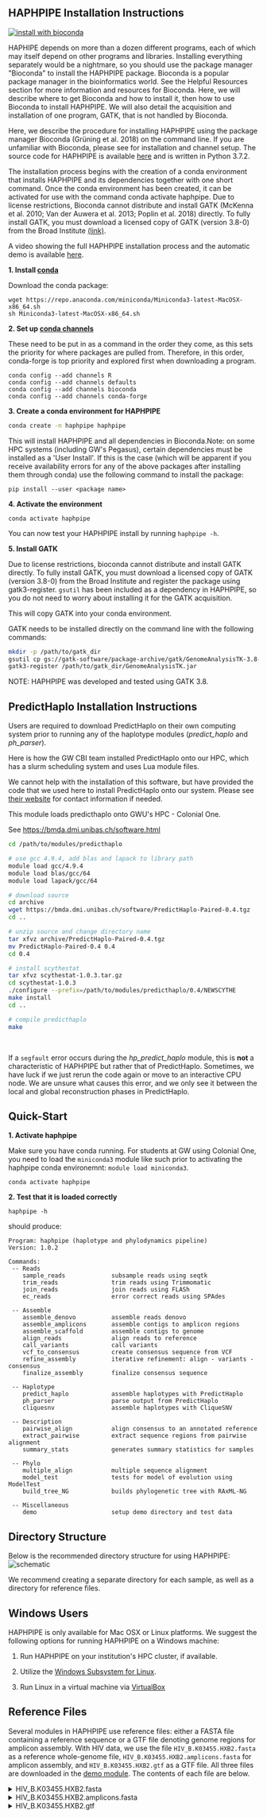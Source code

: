 ## HAPHPIPE Installation Instructions 

[![install with bioconda](https://img.shields.io/badge/install%20with-bioconda-brightgreen.svg?style=flat)](http://bioconda.github.io/recipes/haphpipe/README.html)

HAPHIPE depends on more than a dozen different programs, each of which may itself depend on other programs and libraries. Installing everything separately would be a nightmare, so you should use the package manager "Bioconda" to install the HAPHPIPE package. Bioconda is a popular package manager in the bioinformatics world. See the Helpful Resources section for more information and resources for Bioconda. Here, we will describe where to get Bioconda and how to install it, then how to use Bioconda to install HAPHPIPE. We will also detail the acquisition and installation of one program, GATK, that is not handled by Bioconda.

Here, we describe the procedure for installing HAPHPIPE using the package manager Bioconda (Grüning et al. 2018) on the command line. If you are unfamiliar with Bioconda, please see [](https://bioconda.github.io) for installation and channel setup. The source code for HAPHPIPE is available [here](https://github.com/gwcbi/haphpipe) and is written in Python 3.7.2. 

The installation process begins with the creation of a conda environment that installs HAPHPIPE and its dependencies together with one short command. Once the conda environment has been created, it can be activated for use with the command conda activate haphpipe. Due to license restrictions, Bioconda cannot distribute and install GATK (McKenna et al. 2010; Van der Auwera et al. 2013; Poplin et al. 2018) directly. To fully install GATK, you must download a licensed copy of GATK (version 3.8-0) from the Broad Institute [(link)](https://software.broadinstitute.org/gatk/download/archive). 

A video showing the full HAPHPIPE installation process and the automatic demo is available [here](https://youtu.be/B0boJSRiEM8).

__1. Install [conda](https://bioconda.github.io/user/install.html#set-up-channels)__

Download the conda package:

```
wget https://repo.anaconda.com/miniconda/Miniconda3-latest-MacOSX-x86_64.sh
sh Miniconda3-latest-MacOSX-x86_64.sh
```

__2. Set up [conda channels](https://bioconda.github.io/user/install.html#set-up-channels)__

These need to be put in as a command in the order they come, as this sets the priority for where packages are pulled from. Therefore, in this order, conda-forge is top priority and explored first when downloading a program.

```
conda config --add channels R
conda config --add channels defaults
conda config --add channels bioconda
conda config --add channels conda-forge
```

__3. Create a conda environment for HAPHPIPE__

```bash
conda create -n haphpipe haphpipe
```
This will install HAPHPIPE and all dependencies in Bioconda.Note: on some HPC systems (including GW's Pegasus), certain dependencies must be installed as a 'User Install'. If this is the case (which will be apparent if you receive availability errors for any of the above packages after installing them through conda) use the following command to install the package:
```
pip install --user <package name>
```

__4. Activate the environment__

```
conda activate haphpipe
```
You can now test your HAPHPIPE install by running `haphpipe -h`.

__5. Install GATK__

Due to license restrictions, bioconda cannot distribute
and install GATK directly. To fully install GATK, you must
download a licensed copy of GATK (version 3.8-0) from the Broad Institute and register the package using gatk3-register. `gsutil` has been included as a dependency in HAPHPIPE, so you do not need to worry about installing it for the GATK acquisition.

This will copy GATK into your conda environment.

GATK needs to be installed directly on the command line with the following commands:

```bash
mkdir -p /path/to/gatk_dir
gsutil cp gs://gatk-software/package-archive/gatk/GenomeAnalysisTK-3.8-0-ge9d806836.tar.bz2 path/to/gatk_dir/
gatk3-register /path/to/gatk_dir/GenomeAnalysisTK.jar
```

NOTE: HAPHPIPE was developed and tested using GATK 3.8.


## PredictHaplo Installation Instructions

Users are required to download PredictHaplo on their own computing system prior to running any of the haplotype modules (_predict_haplo_ and _ph_parser_).

Here is how the GW CBI team installed PredictHaplo onto our HPC, which has a slurm scheduling system and uses Lua module files.

We cannot help with the installation of this software, but have provided the code that we used here to install PredictHaplo onto our system. Please see [their website](https://bmda.dmi.unibas.ch/software.html) for contact information if needed.

This module loads predicthaplo onto GWU's HPC - Colonial One. 

See https://bmda.dmi.unibas.ch/software.html

```bash
cd /path/to/modules/predicthaplo

# use gcc 4.9.4, add blas and lapack to library path
module load gcc/4.9.4
module load blas/gcc/64
module load lapack/gcc/64

# download source
cd archive
wget https://bmda.dmi.unibas.ch/software/PredictHaplo-Paired-0.4.tgz
cd ..

# unzip source and change directory name
tar xfvz archive/PredictHaplo-Paired-0.4.tgz
mv PredictHaplo-Paired-0.4 0.4
cd 0.4

# install scythestat
tar xfvz scythestat-1.0.3.tar.gz
cd scythestat-1.0.3
./configure --prefix=/path/to/modules/predicthaplo/0.4/NEWSCYTHE
make install
cd ..

# compile predicthaplo
make
```

<br/>

If a `segfault` error occurs during the _hp_predict_haplo_ module, this is **not** a characteristic of HAPHPIPE but rather that of PredictHaplo. Sometimes, we have luck if we just rerun the code again or move to an interactive CPU node. We are unsure what causes this error, and we only see it between the local and global reconstruction phases in PredictHaplo.


## Quick-Start

__1. Activate haphpipe__

Make sure you have conda running.
For students at GW using Colonial One, you need to load the `miniconda3` module like such prior to activating the haphpipe conda environemnt: 
`module load miniconda3`.

```
conda activate haphpipe
```

__2. Test that it is loaded correctly__

```
haphpipe -h
```

should produce:

```
Program: haphpipe (haplotype and phylodynamics pipeline)
Version: 1.0.2

Commands:
 -- Reads
    sample_reads             subsample reads using seqtk
    trim_reads               trim reads using Trimmomatic
    join_reads               join reads using FLASh
    ec_reads                 error correct reads using SPAdes

 -- Assemble
    assemble_denovo          assemble reads denovo
    assemble_amplicons       assemble contigs to amplicon regions
    assemble_scaffold        assemble contigs to genome
    align_reads              align reads to reference
    call_variants            call variants
    vcf_to_consensus         create consensus sequence from VCF
    refine_assembly          iterative refinement: align - variants - consensus
    finalize_assembly        finalize consensus sequence

 -- Haplotype
    predict_haplo            assemble haplotypes with PredictHaplo
    ph_parser                parse output from PredictHaplo
    cliquesnv                assemble haplotypes with CliqueSNV

 -- Description
    pairwise_align           align consensus to an annotated reference
    extract_pairwise         extract sequence regions from pairwise alignment
    summary_stats            generates summary statistics for samples

 -- Phylo
    multiple_align           multiple sequence alignment
    model_test               tests for model of evolution using ModelTest
    build_tree_NG            builds phylogenetic tree with RAxML-NG

 -- Miscellaneous
    demo                     setup demo directory and test data
```

## Directory Structure

Below is the recommended directory structure for using HAPHPIPE:
![schematic](img/Directory_fig1.png)

We recommend creating a separate directory for each sample, as well as a directory for reference files.

## Windows Users

HAPHPIPE is only available for Mac OSX or Linux platforms. We suggest the following options for running HAPHPIPE on a Windows machine:

1. Run HAPHPIPE on your institution's HPC cluster, if available. 

2. Utilize the [Windows Subsystem for Linux](https://docs.microsoft.com/en-us/windows/wsl/install-win10).

3. Run Linux in a virtual machine via [VirtualBox](https://www.virtualbox.org)

## Reference Files

Several modules in HAPHPIPE use reference files: either a FASTA file containing a reference sequence or a GTF file denoting genome regions for amplicon assembly. With HIV data, we use
the file `HIV_B.K03455.HXB2.fasta` as a reference whole-genome file, `HIV_B.K03455.HXB2.amplicons.fasta` for amplicon assembly, and `HIV_B.K03455.HXB2.gtf` as a GTF file. All three files are downloaded in the [demo module](https://gwcbi.github.io/haphpipe_docs/demos/).
The contents of each file are below.

<details>
  <summary>HIV_B.K03455.HXB2.fasta</summary>
```
	>HIV_B.K03455.HXB2
	TGGAAGGGCTAATTCACTCCCAACGAAGACAAGATATCCTTGATCTGTGGATCTACCACACACAAGGCTACTTCCCTGATTAGCAGAACTACACACCAGG
	GCCAGGGATCAGATATCCACTGACCTTTGGATGGTGCTACAAGCTAGTACCAGTTGAGCCAGAGAAGTTAGAAGAAGCCAACAAAGGAGAGAACACCAGC
	TTGTTACACCCTGTGAGCCTGCATGGAATGGATGACCCGGAGAGAGAAGTGTTAGAGTGGAGGTTTGACAGCCGCCTAGCATTTCATCACATGGCCCGAG
	AGCTGCATCCGGAGTACTTCAAGAACTGCTGACATCGAGCTTGCTACAAGGGACTTTCCGCTGGGGACTTTCCAGGGAGGCGTGGCCTGGGCGGGACTGG
	GGAGTGGCGAGCCCTCAGATCCTGCATATAAGCAGCTGCTTTTTGCCTGTACTGGGTCTCTCTGGTTAGACCAGATCTGAGCCTGGGAGCTCTCTGGCTA
	ACTAGGGAACCCACTGCTTAAGCCTCAATAAAGCTTGCCTTGAGTGCTTCAAGTAGTGTGTGCCCGTCTGTTGTGTGACTCTGGTAACTAGAGATCCCTC
	AGACCCTTTTAGTCAGTGTGGAAAATCTCTAGCAGTGGCGCCCGAACAGGGACCTGAAAGCGAAAGGGAAACCAGAGGAGCTCTCTCGACGCAGGACTCG
	GCTTGCTGAAGCGCGCACGGCAAGAGGCGAGGGGCGGCGACTGGTGAGTACGCCAAAAATTTTGACTAGCGGAGGCTAGAAGGAGAGAGATGGGTGCGAG
	AGCGTCAGTATTAAGCGGGGGAGAATTAGATCGATGGGAAAAAATTCGGTTAAGGCCAGGGGGAAAGAAAAAATATAAATTAAAACATATAGTATGGGCA
	AGCAGGGAGCTAGAACGATTCGCAGTTAATCCTGGCCTGTTAGAAACATCAGAAGGCTGTAGACAAATACTGGGACAGCTACAACCATCCCTTCAGACAG
	GATCAGAAGAACTTAGATCATTATATAATACAGTAGCAACCCTCTATTGTGTGCATCAAAGGATAGAGATAAAAGACACCAAGGAAGCTTTAGACAAGAT
	AGAGGAAGAGCAAAACAAAAGTAAGAAAAAAGCACAGCAAGCAGCAGCTGACACAGGACACAGCAATCAGGTCAGCCAAAATTACCCTATAGTGCAGAAC
	ATCCAGGGGCAAATGGTACATCAGGCCATATCACCTAGAACTTTAAATGCATGGGTAAAAGTAGTAGAAGAGAAGGCTTTCAGCCCAGAAGTGATACCCA
	TGTTTTCAGCATTATCAGAAGGAGCCACCCCACAAGATTTAAACACCATGCTAAACACAGTGGGGGGACATCAAGCAGCCATGCAAATGTTAAAAGAGAC
	CATCAATGAGGAAGCTGCAGAATGGGATAGAGTGCATCCAGTGCATGCAGGGCCTATTGCACCAGGCCAGATGAGAGAACCAAGGGGAAGTGACATAGCA
	GGAACTACTAGTACCCTTCAGGAACAAATAGGATGGATGACAAATAATCCACCTATCCCAGTAGGAGAAATTTATAAAAGATGGATAATCCTGGGATTAA
	ATAAAATAGTAAGAATGTATAGCCCTACCAGCATTCTGGACATAAGACAAGGACCAAAGGAACCCTTTAGAGACTATGTAGACCGGTTCTATAAAACTCT
	AAGAGCCGAGCAAGCTTCACAGGAGGTAAAAAATTGGATGACAGAAACCTTGTTGGTCCAAAATGCGAACCCAGATTGTAAGACTATTTTAAAAGCATTG
	GGACCAGCGGCTACACTAGAAGAAATGATGACAGCATGTCAGGGAGTAGGAGGACCCGGCCATAAGGCAAGAGTTTTGGCTGAAGCAATGAGCCAAGTAA
	CAAATTCAGCTACCATAATGATGCAGAGAGGCAATTTTAGGAACCAAAGAAAGATTGTTAAGTGTTTCAATTGTGGCAAAGAAGGGCACACAGCCAGAAA
	TTGCAGGGCCCCTAGGAAAAAGGGCTGTTGGAAATGTGGAAAGGAAGGACACCAAATGAAAGATTGTACTGAGAGACAGGCTAATTTTTTAGGGAAGATC
	TGGCCTTCCTACAAGGGAAGGCCAGGGAATTTTCTTCAGAGCAGACCAGAGCCAACAGCCCCACCAGAAGAGAGCTTCAGGTCTGGGGTAGAGACAACAA
	CTCCCCCTCAGAAGCAGGAGCCGATAGACAAGGAACTGTATCCTTTAACTTCCCTCAGGTCACTCTTTGGCAACGACCCCTCGTCACAATAAAGATAGGG
	GGGCAACTAAAGGAAGCTCTATTAGATACAGGAGCAGATGATACAGTATTAGAAGAAATGAGTTTGCCAGGAAGATGGAAACCAAAAATGATAGGGGGAA
	TTGGAGGTTTTATCAAAGTAAGACAGTATGATCAGATACTCATAGAAATCTGTGGACATAAAGCTATAGGTACAGTATTAGTAGGACCTACACCTGTCAA
	CATAATTGGAAGAAATCTGTTGACTCAGATTGGTTGCACTTTAAATTTTCCCATTAGCCCTATTGAGACTGTACCAGTAAAATTAAAGCCAGGAATGGAT
	GGCCCAAAAGTTAAACAATGGCCATTGACAGAAGAAAAAATAAAAGCATTAGTAGAAATTTGTACAGAGATGGAAAAGGAAGGGAAAATTTCAAAAATTG
	GGCCTGAAAATCCATACAATACTCCAGTATTTGCCATAAAGAAAAAAGACAGTACTAAATGGAGAAAATTAGTAGATTTCAGAGAACTTAATAAGAGAAC
	TCAAGACTTCTGGGAAGTTCAATTAGGAATACCACATCCCGCAGGGTTAAAAAAGAAAAAATCAGTAACAGTACTGGATGTGGGTGATGCATATTTTTCA
	GTTCCCTTAGATGAAGACTTCAGGAAGTATACTGCATTTACCATACCTAGTATAAACAATGAGACACCAGGGATTAGATATCAGTACAATGTGCTTCCAC
	AGGGATGGAAAGGATCACCAGCAATATTCCAAAGTAGCATGACAAAAATCTTAGAGCCTTTTAGAAAACAAAATCCAGACATAGTTATCTATCAATACAT
	GGATGATTTGTATGTAGGATCTGACTTAGAAATAGGGCAGCATAGAACAAAAATAGAGGAGCTGAGACAACATCTGTTGAGGTGGGGACTTACCACACCA
	GACAAAAAACATCAGAAAGAACCTCCATTCCTTTGGATGGGTTATGAACTCCATCCTGATAAATGGACAGTACAGCCTATAGTGCTGCCAGAAAAAGACA
	GCTGGACTGTCAATGACATACAGAAGTTAGTGGGGAAATTGAATTGGGCAAGTCAGATTTACCCAGGGATTAAAGTAAGGCAATTATGTAAACTCCTTAG
	AGGAACCAAAGCACTAACAGAAGTAATACCACTAACAGAAGAAGCAGAGCTAGAACTGGCAGAAAACAGAGAGATTCTAAAAGAACCAGTACATGGAGTG
	TATTATGACCCATCAAAAGACTTAATAGCAGAAATACAGAAGCAGGGGCAAGGCCAATGGACATATCAAATTTATCAAGAGCCATTTAAAAATCTGAAAA
	CAGGAAAATATGCAAGAATGAGGGGTGCCCACACTAATGATGTAAAACAATTAACAGAGGCAGTGCAAAAAATAACCACAGAAAGCATAGTAATATGGGG
	AAAGACTCCTAAATTTAAACTGCCCATACAAAAGGAAACATGGGAAACATGGTGGACAGAGTATTGGCAAGCCACCTGGATTCCTGAGTGGGAGTTTGTT
	AATACCCCTCCCTTAGTGAAATTATGGTACCAGTTAGAGAAAGAACCCATAGTAGGAGCAGAAACCTTCTATGTAGATGGGGCAGCTAACAGGGAGACTA
	AATTAGGAAAAGCAGGATATGTTACTAATAGAGGAAGACAAAAAGTTGTCACCCTAACTGACACAACAAATCAGAAGACTGAGTTACAAGCAATTTATCT
	AGCTTTGCAGGATTCGGGATTAGAAGTAAACATAGTAACAGACTCACAATATGCATTAGGAATCATTCAAGCACAACCAGATCAAAGTGAATCAGAGTTA
	GTCAATCAAATAATAGAGCAGTTAATAAAAAAGGAAAAGGTCTATCTGGCATGGGTACCAGCACACAAAGGAATTGGAGGAAATGAACAAGTAGATAAAT
	TAGTCAGTGCTGGAATCAGGAAAGTACTATTTTTAGATGGAATAGATAAGGCCCAAGATGAACATGAGAAATATCACAGTAATTGGAGAGCAATGGCTAG
	TGATTTTAACCTGCCACCTGTAGTAGCAAAAGAAATAGTAGCCAGCTGTGATAAATGTCAGCTAAAAGGAGAAGCCATGCATGGACAAGTAGACTGTAGT
	CCAGGAATATGGCAACTAGATTGTACACATTTAGAAGGAAAAGTTATCCTGGTAGCAGTTCATGTAGCCAGTGGATATATAGAAGCAGAAGTTATTCCAG
	CAGAAACAGGGCAGGAAACAGCATATTTTCTTTTAAAATTAGCAGGAAGATGGCCAGTAAAAACAATACATACTGACAATGGCAGCAATTTCACCGGTGC
	TACGGTTAGGGCCGCCTGTTGGTGGGCGGGAATCAAGCAGGAATTTGGAATTCCCTACAATCCCCAAAGTCAAGGAGTAGTAGAATCTATGAATAAAGAA
	TTAAAGAAAATTATAGGACAGGTAAGAGATCAGGCTGAACATCTTAAGACAGCAGTACAAATGGCAGTATTCATCCACAATTTTAAAAGAAAAGGGGGGA
	TTGGGGGGTACAGTGCAGGGGAAAGAATAGTAGACATAATAGCAACAGACATACAAACTAAAGAATTACAAAAACAAATTACAAAAATTCAAAATTTTCG
	GGTTTATTACAGGGACAGCAGAAATCCACTTTGGAAAGGACCAGCAAAGCTCCTCTGGAAAGGTGAAGGGGCAGTAGTAATACAAGATAATAGTGACATA
	AAAGTAGTGCCAAGAAGAAAAGCAAAGATCATTAGGGATTATGGAAAACAGATGGCAGGTGATGATTGTGTGGCAAGTAGACAGGATGAGGATTAGAACA
	TGGAAAAGTTTAGTAAAACACCATATGTATGTTTCAGGGAAAGCTAGGGGATGGTTTTATAGACATCACTATGAAAGCCCTCATCCAAGAATAAGTTCAG
	AAGTACACATCCCACTAGGGGATGCTAGATTGGTAATAACAACATATTGGGGTCTGCATACAGGAGAAAGAGACTGGCATTTGGGTCAGGGAGTCTCCAT
	AGAATGGAGGAAAAAGAGATATAGCACACAAGTAGACCCTGAACTAGCAGACCAACTAATTCATCTGTATTACTTTGACTGTTTTTCAGACTCTGCTATA
	AGAAAGGCCTTATTAGGACACATAGTTAGCCCTAGGTGTGAATATCAAGCAGGACATAACAAGGTAGGATCTCTACAATACTTGGCACTAGCAGCATTAA
	TAACACCAAAAAAGATAAAGCCACCTTTGCCTAGTGTTACGAAACTGACAGAGGATAGATGGAACAAGCCCCAGAAGACCAAGGGCCACAGAGGGAGCCA
	CACAATGAATGGACACTAGAGCTTTTAGAGGAGCTTAAGAATGAAGCTGTTAGACATTTTCCTAGGATTTGGCTCCATGGCTTAGGGCAACATATCTATG
	AAACTTATGGGGATACTTGGGCAGGAGTGGAAGCCATAATAAGAATTCTGCAACAACTGCTGTTTATCCATTTTCAGAATTGGGTGTCGACATAGCAGAA
	TAGGCGTTACTCGACAGAGGAGAGCAAGAAATGGAGCCAGTAGATCCTAGACTAGAGCCCTGGAAGCATCCAGGAAGTCAGCCTAAAACTGCTTGTACCA
	ATTGCTATTGTAAAAAGTGTTGCTTTCATTGCCAAGTTTGTTTCATAACAAAAGCCTTAGGCATCTCCTATGGCAGGAAGAAGCGGAGACAGCGACGAAG
	AGCTCATCAGAACAGTCAGACTCATCAAGCTTCTCTATCAAAGCAGTAAGTAGTACATGTAACGCAACCTATACCAATAGTAGCAATAGTAGCATTAGTA
	GTAGCAATAATAATAGCAATAGTTGTGTGGTCCATAGTAATCATAGAATATAGGAAAATATTAAGACAAAGAAAAATAGACAGGTTAATTGATAGACTAA
	TAGAAAGAGCAGAAGACAGTGGCAATGAGAGTGAAGGAGAAATATCAGCACTTGTGGAGATGGGGGTGGAGATGGGGCACCATGCTCCTTGGGATGTTGA
	TGATCTGTAGTGCTACAGAAAAATTGTGGGTCACAGTCTATTATGGGGTACCTGTGTGGAAGGAAGCAACCACCACTCTATTTTGTGCATCAGATGCTAA
	AGCATATGATACAGAGGTACATAATGTTTGGGCCACACATGCCTGTGTACCCACAGACCCCAACCCACAAGAAGTAGTATTGGTAAATGTGACAGAAAAT
	TTTAACATGTGGAAAAATGACATGGTAGAACAGATGCATGAGGATATAATCAGTTTATGGGATCAAAGCCTAAAGCCATGTGTAAAATTAACCCCACTCT
	GTGTTAGTTTAAAGTGCACTGATTTGAAGAATGATACTAATACCAATAGTAGTAGCGGGAGAATGATAATGGAGAAAGGAGAGATAAAAAACTGCTCTTT
	CAATATCAGCACAAGCATAAGAGGTAAGGTGCAGAAAGAATATGCATTTTTTTATAAACTTGATATAATACCAATAGATAATGATACTACCAGCTATAAG
	TTGACAAGTTGTAACACCTCAGTCATTACACAGGCCTGTCCAAAGGTATCCTTTGAGCCAATTCCCATACATTATTGTGCCCCGGCTGGTTTTGCGATTC
	TAAAATGTAATAATAAGACGTTCAATGGAACAGGACCATGTACAAATGTCAGCACAGTACAATGTACACATGGAATTAGGCCAGTAGTATCAACTCAACT
	GCTGTTAAATGGCAGTCTAGCAGAAGAAGAGGTAGTAATTAGATCTGTCAATTTCACGGACAATGCTAAAACCATAATAGTACAGCTGAACACATCTGTA
	GAAATTAATTGTACAAGACCCAACAACAATACAAGAAAAAGAATCCGTATCCAGAGAGGACCAGGGAGAGCATTTGTTACAATAGGAAAAATAGGAAATA
	TGAGACAAGCACATTGTAACATTAGTAGAGCAAAATGGAATAACACTTTAAAACAGATAGCTAGCAAATTAAGAGAACAATTTGGAAATAATAAAACAAT
	AATCTTTAAGCAATCCTCAGGAGGGGACCCAGAAATTGTAACGCACAGTTTTAATTGTGGAGGGGAATTTTTCTACTGTAATTCAACACAACTGTTTAAT
	AGTACTTGGTTTAATAGTACTTGGAGTACTGAAGGGTCAAATAACACTGAAGGAAGTGACACAATCACCCTCCCATGCAGAATAAAACAAATTATAAACA
	TGTGGCAGAAAGTAGGAAAAGCAATGTATGCCCCTCCCATCAGTGGACAAATTAGATGTTCATCAAATATTACAGGGCTGCTATTAACAAGAGATGGTGG
	TAATAGCAACAATGAGTCCGAGATCTTCAGACCTGGAGGAGGAGATATGAGGGACAATTGGAGAAGTGAATTATATAAATATAAAGTAGTAAAAATTGAA
	CCATTAGGAGTAGCACCCACCAAGGCAAAGAGAAGAGTGGTGCAGAGAGAAAAAAGAGCAGTGGGAATAGGAGCTTTGTTCCTTGGGTTCTTGGGAGCAG
	CAGGAAGCACTATGGGCGCAGCCTCAATGACGCTGACGGTACAGGCCAGACAATTATTGTCTGGTATAGTGCAGCAGCAGAACAATTTGCTGAGGGCTAT
	TGAGGCGCAACAGCATCTGTTGCAACTCACAGTCTGGGGCATCAAGCAGCTCCAGGCAAGAATCCTGGCTGTGGAAAGATACCTAAAGGATCAACAGCTC
	CTGGGGATTTGGGGTTGCTCTGGAAAACTCATTTGCACCACTGCTGTGCCTTGGAATGCTAGTTGGAGTAATAAATCTCTGGAACAGATTTGGAATCACA
	CGACCTGGATGGAGTGGGACAGAGAAATTAACAATTACACAAGCTTAATACACTCCTTAATTGAAGAATCGCAAAACCAGCAAGAAAAGAATGAACAAGA
	ATTATTGGAATTAGATAAATGGGCAAGTTTGTGGAATTGGTTTAACATAACAAATTGGCTGTGGTATATAAAATTATTCATAATGATAGTAGGAGGCTTG
	GTAGGTTTAAGAATAGTTTTTGCTGTACTTTCTATAGTGAATAGAGTTAGGCAGGGATATTCACCATTATCGTTTCAGACCCACCTCCCAACCCCGAGGG
	GACCCGACAGGCCCGAAGGAATAGAAGAAGAAGGTGGAGAGAGAGACAGAGACAGATCCATTCGATTAGTGAACGGATCCTTGGCACTTATCTGGGACGA
	TCTGCGGAGCCTGTGCCTCTTCAGCTACCACCGCTTGAGAGACTTACTCTTGATTGTAACGAGGATTGTGGAACTTCTGGGACGCAGGGGGTGGGAAGCC
	CTCAAATATTGGTGGAATCTCCTACAGTATTGGAGTCAGGAACTAAAGAATAGTGCTGTTAGCTTGCTCAATGCCACAGCCATAGCAGTAGCTGAGGGGA
	CAGATAGGGTTATAGAAGTAGTACAAGGAGCTTGTAGAGCTATTCGCCACATACCTAGAAGAATAAGACAGGGCTTGGAAAGGATTTTGCTATAAGATGG
	GTGGCAAGTGGTCAAAAAGTAGTGTGATTGGATGGCCTACTGTAAGGGAAAGAATGAGACGAGCTGAGCCAGCAGCAGATAGGGTGGGAGCAGCATCTCG
	AGACCTGGAAAAACATGGAGCAATCACAAGTAGCAATACAGCAGCTACCAATGCTGCTTGTGCCTGGCTAGAAGCACAAGAGGAGGAGGAGGTGGGTTTT
	CCAGTCACACCTCAGGTACCTTTAAGACCAATGACTTACAAGGCAGCTGTAGATCTTAGCCACTTTTTAAAAGAAAAGGGGGGACTGGAAGGGCTAATTC
	ACTCCCAAAGAAGACAAGATATCCTTGATCTGTGGATCTACCACACACAAGGCTACTTCCCTGATTAGCAGAACTACACACCAGGGCCAGGGGTCAGATA
	TCCACTGACCTTTGGATGGTGCTACAAGCTAGTACCAGTTGAGCCAGATAAGATAGAAGAGGCCAATAAAGGAGAGAACACCAGCTTGTTACACCCTGTG
	AGCCTGCATGGGATGGATGACCCGGAGAGAGAAGTGTTAGAGTGGAGGTTTGACAGCCGCCTAGCATTTCATCACGTGGCCCGAGAGCTGCATCCGGAGT
	ACTTCAAGAACTGCTGACATCGAGCTTGCTACAAGGGACTTTCCGCTGGGGACTTTCCAGGGAGGCGTGGCCTGGGCGGGACTGGGGAGTGGCGAGCCCT
	CAGATCCTGCATATAAGCAGCTGCTTTTTGCCTGTACTGGGTCTCTCTGGTTAGACCAGATCTGAGCCTGGGAGCTCTCTGGCTAACTAGGGAACCCACT
	GCTTAAGCCTCAATAAAGCTTGCCTTGAGTGCTTCAAGTAGTGTGTGCCCGTCTGTTGTGTGACTCTGGTAACTAGAGATCCCTCAGACCCTTTTAGTCA
	GTGTGGAAAATCTCTAGCA
```
</details>


<details>
  <summary>HIV_B.K03455.HXB2.amplicons.fasta</summary>
```
	>ref|HIV_B.K03455.HXB2|reg|PRRT|
	CCCTCAGGTCACTCTTTGGCAACGACCCCTCGTCACAATAAAGATAGGGGGGCAACTAAAGGAAGCTCTATTAGATACAG
	GAGCAGATGATACAGTATTAGAAGAAATGAGTTTGCCAGGAAGATGGAAACCAAAAATGATAGGGGGAATTGGAGGTTTT
	ATCAAAGTAAGACAGTATGATCAGATACTCATAGAAATCTGTGGACATAAAGCTATAGGTACAGTATTAGTAGGACCTAC
	ACCTGTCAACATAATTGGAAGAAATCTGTTGACTCAGATTGGTTGCACTTTAAATTTTCCCATTAGCCCTATTGAGACTG
	TACCAGTAAAATTAAAGCCAGGAATGGATGGCCCAAAAGTTAAACAATGGCCATTGACAGAAGAAAAAATAAAAGCATTA
	GTAGAAATTTGTACAGAGATGGAAAAGGAAGGGAAAATTTCAAAAATTGGGCCTGAAAATCCATACAATACTCCAGTATT
	TGCCATAAAGAAAAAAGACAGTACTAAATGGAGAAAATTAGTAGATTTCAGAGAACTTAATAAGAGAACTCAAGACTTCT
	GGGAAGTTCAATTAGGAATACCACATCCCGCAGGGTTAAAAAAGAAAAAATCAGTAACAGTACTGGATGTGGGTGATGCA
	TATTTTTCAGTTCCCTTAGATGAAGACTTCAGGAAGTATACTGCATTTACCATACCTAGTATAAACAATGAGACACCAGG
	GATTAGATATCAGTACAATGTGCTTCCACAGGGATGGAAAGGATCACCAGCAATATTCCAAAGTAGCATGACAAAAATCT
	TAGAGCCTTTTAGAAAACAAAATCCAGACATAGTTATCTATCAATACATGGATGATTTGTATGTAGGATCTGACTTAGAA
	ATAGGGCAGCATAGAACAAAAATAGAGGAGCTGAGACAACATCTGTTGAGGTGGGGACTTACCACACCAGACAAAAAACA
	TCAGAAAGAACCTCCATTCCTTTGGATGGGTTATGAACTCCATCCTGATAAATGGACAGTACAGCCTATAGTGCTGCCAG
	AAAAAGACAGCTGGACTGTCAATGACATACAGAAGTTAGTGGGGAAATTGAATTGGGCAAGTCAGATTTACCCAGGGATT
	AAAGTAAGGCAATTATGTAAACTCCTTAGAGGAACCAAAGCACTAACAGAAGTAATACCACTAACAGAAGAAGCAGAGCT
	AGAACTGGCAGAAAACAGAGAGATTCTAAAAGAACCAGTACATGGAGTGTATTATGACCCATCAAAAGACTTAATAGCAG
	AAATACAGAAGCAGGGGCAAGGCCAATGGACATATCAAATTTATCAAGAGCCATTTAAAAATCTGAAAACAGGAAAATAT
	GCAAGAATGAGGGGTGCCCACACTAATGATGTAAAACAATTAACAGAGGCAGTGCAAAAAATAACCACAGAAAGCATAGT
	AATATGGGGAAAGACTCCTAAATTTAAACTGCCCATACAAAAGGAAACATGGGAAACATGGTGGACAGAGTATTGGCAAG
	CCACCTGGATTCCTGAGTGGGAGTTTGTTAATACCCCTCCCTTAGTGAAATTATGGTACCAGTTAGAGAAAGAACCCATA
	GTAGGAGCAGAAACCTTC
	>ref|HIV_B.K03455.HXB2|reg|INT|
	TTTTTAGATGGAATAGATAAGGCCCAAGATGAACATGAGAAATATCACAGTAATTGGAGAGCAATGGCTAGTGATTTTAA
	CCTGCCACCTGTAGTAGCAAAAGAAATAGTAGCCAGCTGTGATAAATGTCAGCTAAAAGGAGAAGCCATGCATGGACAAG
	TAGACTGTAGTCCAGGAATATGGCAACTAGATTGTACACATTTAGAAGGAAAAGTTATCCTGGTAGCAGTTCATGTAGCC
	AGTGGATATATAGAAGCAGAAGTTATTCCAGCAGAAACAGGGCAGGAAACAGCATATTTTCTTTTAAAATTAGCAGGAAG
	ATGGCCAGTAAAAACAATACATACTGACAATGGCAGCAATTTCACCGGTGCTACGGTTAGGGCCGCCTGTTGGTGGGCGG
	GAATCAAGCAGGAATTTGGAATTCCCTACAATCCCCAAAGTCAAGGAGTAGTAGAATCTATGAATAAAGAATTAAAGAAA
	ATTATAGGACAGGTAAGAGATCAGGCTGAACATCTTAAGACAGCAGTACAAATGGCAGTATTCATCCACAATTTTAAAAG
	AAAAGGGGGGATTGGGGGGTACAGTGCAGGGGAAAGAATAGTAGACATAATAGCAACAGACATACAAACTAAAGAATTAC
	AAAAACAAATTACAAAAATTCAAAATTTTCGGGTTTATTACAGGGACAGCAGAAATCCACTTTGGAAAGGACCAGCAAAG
	CTCCTCTGGAAAGGTGAAGGGGCAGTAGTAATACAAGATAATAGTGACATAAAAGTAGTGCCAAGAAGAAAAGCAAAGAT
	CATTAGGGATTATGGAAAACAGATGGCAGGTGATGATTGTGTGGCAAGTAGACAGGATGAGGAT
	>ref|HIV_B.K03455.HXB2|reg|gp120|
	CAGTAGATCCTAGACTAGAGCCCTGGAAGCATCCAGGAAGTCAGCCTAAAACTGCTTGTACCAATTGCTATTGTAAAAAG
	TGTTGCTTTCATTGCCAAGTTTGTTTCATAACAAAAGCCTTAGGCATCTCCTATGGCAGGAAGAAGCGGAGACAGCGACG
	AAGAGCTCATCAGAACAGTCAGACTCATCAAGCTTCTCTATCAAAGCAGTAAGTAGTACATGTAACGCAACCTATACCAA
	TAGTAGCAATAGTAGCATTAGTAGTAGCAATAATAATAGCAATAGTTGTGTGGTCCATAGTAATCATAGAATATAGGAAA
	ATATTAAGACAAAGAAAAATAGACAGGTTAATTGATAGACTAATAGAAAGAGCAGAAGACAGTGGCAATGAGAGTGAAGG
	AGAAATATCAGCACTTGTGGAGATGGGGGTGGAGATGGGGCACCATGCTCCTTGGGATGTTGATGATCTGTAGTGCTACA
	GAAAAATTGTGGGTCACAGTCTATTATGGGGTACCTGTGTGGAAGGAAGCAACCACCACTCTATTTTGTGCATCAGATGC
	TAAAGCATATGATACAGAGGTACATAATGTTTGGGCCACACATGCCTGTGTACCCACAGACCCCAACCCACAAGAAGTAG
	TATTGGTAAATGTGACAGAAAATTTTAACATGTGGAAAAATGACATGGTAGAACAGATGCATGAGGATATAATCAGTTTA
	TGGGATCAAAGCCTAAAGCCATGTGTAAAATTAACCCCACTCTGTGTTAGTTTAAAGTGCACTGATTTGAAGAATGATAC
	TAATACCAATAGTAGTAGCGGGAGAATGATAATGGAGAAAGGAGAGATAAAAAACTGCTCTTTCAATATCAGCACAAGCA
	TAAGAGGTAAGGTGCAGAAAGAATATGCATTTTTTTATAAACTTGATATAATACCAATAGATAATGATACTACCAGCTAT
	AAGTTGACAAGTTGTAACACCTCAGTCATTACACAGGCCTGTCCAAAGGTATCCTTTGAGCCAATTCCCATACATTATTG
	TGCCCCGGCTGGTTTTGCGATTCTAAAATGTAATAATAAGACGTTCAATGGAACAGGACCATGTACAAATGTCAGCACAG
	TACAATGTACACATGGAATTAGGCCAGTAGTATCAACTCAACTGCTGTTAAATGGCAGTCTAGCAGAAGAAGAGGTAGTA
	ATTAGATCTGTCAATTTCACGGACAATGCTAAAACCATAATAGTACAGCTGAACACATCTGTAGAAATTAATTGTACAAG
	ACCCAACAACAATACAAGAAAAAGAATCCGTATCCAGAGAGGACCAGGGAGAGCATTTGTTACAATAGGAAAAATAGGAA
	ATATGAGACAAGCACATTGTAACATTAGTAGAGCAAAATGGAATAACACTTTAAAACAGATAGCTAGCAAATTAAGAGAA
	CAATTTGGAAATAATAAAACAATAATCTTTAAGCAATCCTCAGGAGGGGACCCAGAAATTGTAACGCACAGTTTTAATTG
	TGGAGGGGAATTTTTCTACTGTAATTCAACACAACTGTTTAATAGTACTTGGTTTAATAGTACTTGGAGTACTGAAGGGT
	CAAATAACACTGAAGGAAGTGACACAATCACCCTCCCATGCAGAATAAAACAAATTATAAACATGTGGCAGAAAGTAGGA
	AAAGCAATGTATGCCCCTCCCATCAGTGGACAAATTAGATGTTCATCAAATATTACAGGGCTGCTATTAACAAGAGATGG
	TGGTAATAGCAACAATGAGTCCGAGATCTTCAGACCTGGAGGAGGAGATATGAGGGACAATTGGAGAAGTGAATTATATA
	AATATAAAGTAGTAAAAATTGAACCATTAGGAGTAGCACCCACCAAGGCAAAGAGAAGAGTGGTGCAGAGAGAAAAAAGA
```
</details>

<details>
  <summary>HIV_B.K03455.HXB2.gtf</summary>

```
	HIV_B.K03455.HXB2	LANL	amplicon	2252	3869	.	+	2	name "PRRT"; primary_cds "2252-2549"; alt_cds "2550-3869";
	HIV_B.K03455.HXB2	LANL	amplicon	4230	5093	.	+	0	name "INT"; primary_cds "2085-5096"; alt_cds "5098-5619";
	HIV_B.K03455.HXB2	LANL	amplicon	6225	7757	.	+	1	name "gp120"; primary_cds "6225-8795"; alt_cds "5831-6223";
```
</details>
<br>